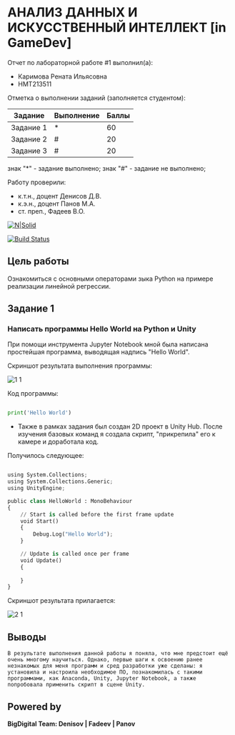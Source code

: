 # АНАЛИЗ ДАННЫХ И ИСКУССТВЕННЫЙ ИНТЕЛЛЕКТ [in GameDev]
Отчет по лабораторной работе #1 выполнил(а):
- Каримова Рената Ильясовна
- НМТ213511

Отметка о выполнении заданий (заполняется студентом):

| Задание | Выполнение | Баллы |
| ------ | ------ | ------ |
| Задание 1 | * | 60 |
| Задание 2 | # | 20 |
| Задание 3 | # | 20 |

знак "*" - задание выполнено; знак "#" - задание не выполнено;

Работу проверили:
- к.т.н., доцент Денисов Д.В.
- к.э.н., доцент Панов М.А.
- ст. преп., Фадеев В.О.

[![N|Solid](https://cldup.com/dTxpPi9lDf.thumb.png)](https://nodesource.com/products/nsolid)

[![Build Status](https://travis-ci.org/joemccann/dillinger.svg?branch=master)](https://travis-ci.org/joemccann/dillinger)


## Цель работы
Ознакомиться с основными операторами зыка Python на примере реализации линейной регрессии.

## Задание 1
### Написать программы Hello World на Python и Unity
При помощи инструмента Jupyter Notebook мной была написана простейшая программа, выводящая надпись "Hello World".

Скриншот результата выполнения программы:

![1 1](https://user-images.githubusercontent.com/114507692/192835083-36dd3ac4-e8ff-49f2-b5a5-6526ca234164.png)

Код программы:

```py

print('Hello World')

```

- Также в рамках задания был создан 2D проект в Unity Hub. После изучения базовых команд я создала скрипт, "прикрепила" его к камере и доработала код.

Получилось следующее:

```py

using System.Collections;
using System.Collections.Generic;
using UnityEngine;

public class HelloWorld : MonoBehaviour
{
    // Start is called before the first frame update
    void Start()
    {
        Debug.Log("Hello World");
    }

    // Update is called once per frame
    void Update()
    {
        
    }
}

```

Скриншот результата прилагается:

![2 1](https://user-images.githubusercontent.com/114507692/192844239-fc752535-46de-44b1-bd19-ff6c853b9d71.png)



## Выводы

	В результате выполнения данной работы я поняла, что мне предстоит ещё очень многому научиться. Однако, первые шаги к освоению ранее незнакомых для меня программ и сред разработки уже сделаны: я установила и настроила необходимое ПО, познакомилась с такими программами, как Anaconda, Unity, Jupyter Notebook, а также попробовала применить скрипт в сцене Unity.

## Powered by

**BigDigital Team: Denisov | Fadeev | Panov**
